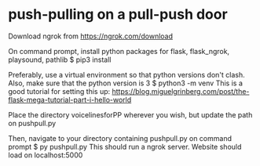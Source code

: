 # push-pulling on a pull-push door
Download ngrok from https://ngrok.com/download

On command prompt, install python packages for flask, flask_ngrok, playsound, pathlib
  $ pip3 install <pkg name>

Preferably, use a virtual environment so that python versions don't clash. Also, make sure that the python version is 3
  $ python3 -m venv <virtual env name>
  This is a good tutorial for setting this up: https://blog.miguelgrinberg.com/post/the-flask-mega-tutorial-part-i-hello-world

Place the directory voicelinesforPP wherever you wish, but update the path on pushpull.py 

Then, navigate to your directory containing pushpull.py on command prompt
  $ py pushpull.py 
  This should run a ngrok server. Website should load on localhost:5000
